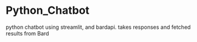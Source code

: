 # Python_Chatbot
python chatbot using streamlit, and bardapi. takes responses and fetched results from Bard
